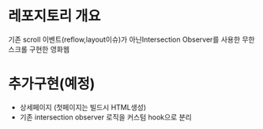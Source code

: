 # 레포지토리 개요
기존 scroll 이벤트(reflow,layout이슈)가 아닌Intersection Observer를 사용한 무한스크롤 구현한 영화웹

# 추가구현(예정)
- 상세페이지 (첫페이지는 빌드시 HTML생성)
- 기존 intersection observer 로직을 커스텀 hook으로 분리
